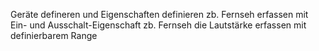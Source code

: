 Geräte defineren und Eigenschaften definieren
zb. Fernseh erfassen mit Ein- und Ausschalt-Eigenschaft
zb. Fernseh die Lautstärke erfassen mit definierbarem Range
